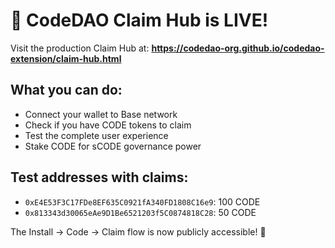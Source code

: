 # 🚀 CodeDAO Claim Hub is LIVE!

Visit the production Claim Hub at:
**https://codedao-org.github.io/codedao-extension/claim-hub.html**

## What you can do:
- Connect your wallet to Base network
- Check if you have CODE tokens to claim
- Test the complete user experience
- Stake CODE for sCODE governance power

## Test addresses with claims:
- `0xE4E53F3C17FDe8EF635C0921fA340FD1808C16e9`: 100 CODE
- `0x813343d30065eAe9D1Be6521203f5C0874818C28`: 50 CODE

The Install → Code → Claim flow is now publicly accessible! 🎯
